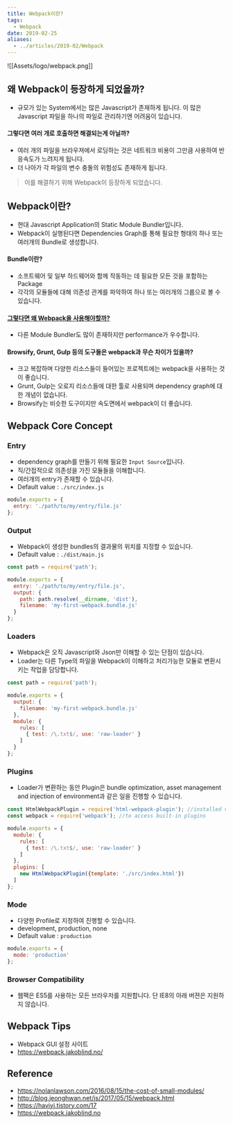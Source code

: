 ```yaml
---
title: Webpack이란?
tags:
  - Webpack
date: 2019-02-25
aliases: 
  - ../articles/2019-02/Webpack
---
```


![[Assets/logo/webpack.png]]

## 왜 Webpack이 등장하게 되었을까?
- 규모가 있는 System에서는 많은 Javascript가 존재하게 됩니다. 이 많은 Javascript 파일을 하나의 파일로 관리하기엔 어려움이 있습니다.

#### 그렇다면 여러 개로 호출하면 해결되는게 아닐까?
- 여러 개의 파일을 브라우져에서 로딩하는 것은 네트워크 비용이 그만큼 사용하여 반응속도가 느려지게 됩니다.
- 더 나아가 각 파일의 변수 충돌의 위험성도 존재하게 됩니다.

> 이를 해결하기 위해 Webpack이 등장하게 되었습니다.

## Webpack이란?
- 현대 Javascript Application의 Static Module Bundler입니다.
- Webpack이 실행된다면 Dependencies Graph를 통해 필요한 형태의 하나 또는 여러개의 Bundle로 생성합니다.

#### Bundle이란?
- 소프트웨어 및 일부 하드웨어와 함께 작동하는 데 필요한 모든 것을 포함하는 Package
- 각각의 모듈들에 대해 의존성 관계를 파악하여 하나 또는 여러개의 그룹으로 볼 수 있습니다.


#### [그렇다면 왜 Webpack을 사용해야할까?](https://webpack.js.org/concepts/why-webpack/)
- 다른 Module Bundler도 많이 존재하지만 performance가 우수합니다.

#### Browsify, Grunt, Gulp 등의 도구들은 webpack과 무슨 차이가 있을까?
- 크고 복잡하며 다양한 리소스들이 들어있는 프로젝트에는 webpack을 사용하는 것이 좋습니다.
- Grunt, Gulp는 오로지 리소스들에 대한 툴로 사용되며 dependency graph에 대한 개념이 없습니다.
- Browsify는 비슷한 도구이지만 속도면에서 webpack이 더 좋습니다.


## Webpack Core Concept

### Entry
- dependency graph를 만들기 위해 필요한 `Input Source`입니다.
- 직/간접적으로 의존성을 가진 모듈들을 이해합니다.
- 여러개의 entry가 존재할 수 있습니다.
- Default value : `./src/index.js`

```javascript
module.exports = {
  entry: './path/to/my/entry/file.js'
};
```

### Output
- Webpack이 생성한 bundles의 결과물의 위치를 지정할 수 있습니다.
- Default value : `./dist/main.js`

```javascript
const path = require('path');

module.exports = {
  entry: './path/to/my/entry/file.js',
  output: {
    path: path.resolve(__dirname, 'dist'),
    filename: 'my-first-webpack.bundle.js'
  }
};
```

### Loaders
- Webpack은 오직 Javascript와 Json만 이해할 수 있는 단점이 있습니다.
- Loader는 다른 Type의 파일을 Webpack이 이해하고 처리가능한 모듈로 변환시키는 작업을 담당합니다.

```javascript
const path = require('path');

module.exports = {
  output: {
    filename: 'my-first-webpack.bundle.js'
  },
  module: {
    rules: [
      { test: /\.txt$/, use: 'raw-loader' }
    ]
  }
};
```

### Plugins
- Loader가 변환하는 동안 Plugin은 bundle optimization, asset management and injection of environment과 같은 일을 진행할 수 있습니다.

```javascript
const HtmlWebpackPlugin = require('html-webpack-plugin'); //installed via npm
const webpack = require('webpack'); //to access built-in plugins

module.exports = {
  module: {
    rules: [
      { test: /\.txt$/, use: 'raw-loader' }
    ]
  },
  plugins: [
    new HtmlWebpackPlugin({template: './src/index.html'})
  ]
};
```
### Mode
- 다양한 Profile로 지정하여 진행할 수 있습니다.
- development, production, none
- Default value : `production`

```javascript
module.exports = {
  mode: 'production'
};
```

### Browser Compatibility
- 웹팩은 ES5를 사용하는 모든 브라우저를 지원합니다. 단 IE8의 아래 버젼은 지원하지 않습니다.

## Webpack Tips
- Webpack GUI 설정 사이트
- <https://webpack.jakoblind.no/>

## Reference
- <https://nolanlawson.com/2016/08/15/the-cost-of-small-modules/>
- <http://blog.jeonghwan.net/js/2017/05/15/webpack.html>
- <https://haviyj.tistory.com/17>
- <https://webpack.jakoblind.no>
